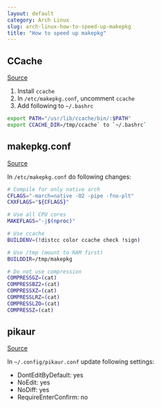```yaml
---
layout: default
category: Arch Linux
slug: arch-linux-how-to-speed-up-makepkg
title: "How to speed up makepkg"
---
```



## CCache

[Source](https://wiki.archlinux.org/index.php/Ccache)

1. Install `ccache`
2. In `/etc/makepkg.conf`, uncomment `ccache`
3. Add following to `~/.bashrc`

```sh
export PATH="/usr/lib/ccache/bin/:$PATH"
export CCACHE_DIR=/tmp/ccache` to `~/.bashrc`
```

## makepkg.conf

[Source](https://www.reddit.com/r/archlinux/comments/494c84/speed_up_compiling_of_aur_packages/)

In `/etc/makepkg.conf` do following changes:

```sh
# Compile for only native arch
CFLAGS="-march=native -O2 -pipe -fno-plt"
CXXFLAGS="${CFLAGS}"

# Use all CPU cores
MAKEFLAGS="-j$(nproc)"

# Use ccache
BUILDENV=(!distcc color ccache check !sign)

# Use /tmp (mount to RAM first)
BUILDDIR=/tmp/makepkg

# Do not use compression
COMPRESSGZ=(cat)
COMPRESSBZ2=(cat)
COMPRESSXZ=(cat)
COMPRESSLRZ=(cat)
COMPRESSLZO=(cat)
COMPRESSZ=(cat)
```

## pikaur

[Source](https://github.com/actionless/pikaur#configuration)

In `~/.config/pikaur.conf` update following settings:

- DontEditByDefault: yes
- NoEdit: yes
- NoDiff: yes
- RequireEnterConfirm: no
